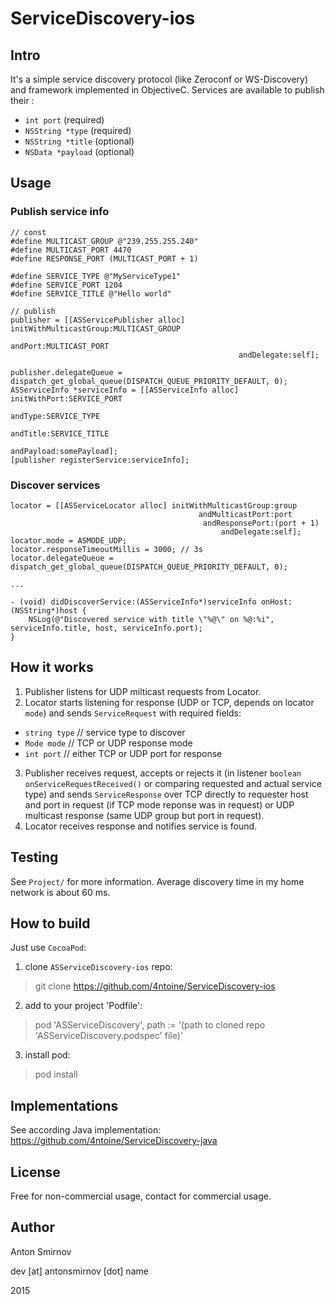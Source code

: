 # ServiceDiscovery-ios

## Intro

It's a simple service discovery protocol (like Zeroconf or WS-Discovery) and framework implemented in ObjectiveC.
Services are available to publish their :
* `int port` (required)
* `NSString *type` (required)
* `NSString *title` (optional)
* `NSData *payload` (optional)

## Usage

### Publish service info

    // const
    #define MULTICAST_GROUP @"239.255.255.240"
    #define MULTICAST_PORT 4470
    #define RESPONSE_PORT (MULTICAST_PORT + 1)

    #define SERVICE_TYPE @"MyServiceType1"
    #define SERVICE_PORT 1204
    #define SERVICE_TITLE @"Hello world"

    // publish
    publisher = [[ASServicePublisher alloc] initWithMulticastGroup:MULTICAST_GROUP
                                                           andPort:MULTICAST_PORT
                                                       andDelegate:self];

    publisher.delegateQueue = dispatch_get_global_queue(DISPATCH_QUEUE_PRIORITY_DEFAULT, 0);
    ASServiceInfo *serviceInfo = [[ASServiceInfo alloc] initWithPort:SERVICE_PORT
                                                             andType:SERVICE_TYPE
                                                            andTitle:SERVICE_TITLE
                                                          andPayload:somePayload];
    [publisher registerService:serviceInfo];
    
### Discover services

    locator = [[ASServiceLocator alloc] initWithMulticastGroup:group
                                              andMulticastPort:port
                                               andResponsePort:(port + 1)
                                                   andDelegate:self];
    locator.mode = ASMODE_UDP;
    locator.responseTimeoutMillis = 3000; // 3s
    locator.delegateQueue = dispatch_get_global_queue(DISPATCH_QUEUE_PRIORITY_DEFAULT, 0);

    ...

    - (void) didDiscoverService:(ASServiceInfo*)serviceInfo onHost:(NSString*)host {
        NSLog(@"Discovered service with title \"%@\" on %@:%i", serviceInfo.title, host, serviceInfo.port);
    }

## How it works

1. Publisher listens for UDP milticast requests from Locator.
2. Locator starts listening for response (UDP or TCP, depends on locator `mode`) and sends `ServiceRequest` with required fields:
  * `string type` // service type to discover
  * `Mode mode` // TCP or UDP response mode
  * `int port` // either TCP or UDP port for response
3. Publisher receives request, accepts or rejects it (in listener `boolean onServiceRequestReceived()` or comparing requested and actual service type) and sends `ServiceResponse` over TCP directly to requester host and port in request (if TCP mode reponse was in request) or UDP multicast response (same UDP group but port in request).
4. Locator receives response and notifies service is found.
    
## Testing

See `Project/` for more information. Average discovery time in my home network is about 60 ms.

## How to build

Just use `CocoaPod`:

1. clone `ASServiceDiscovery-ios` repo:
> git clone https://github.com/4ntoine/ServiceDiscovery-ios

2. add to your project 'Podfile':
> pod 'ASServiceDiscovery', path := '(path to cloned repo 'ASServiceDiscovery.podspec' file)'

3. install pod:
> pod install

## Implementations

See according Java implementation:
https://github.com/4ntoine/ServiceDiscovery-java

## License
Free for non-commercial usage, contact for commercial usage.

## Author
Anton Smirnov

dev [at] antonsmirnov [dot] name

2015
